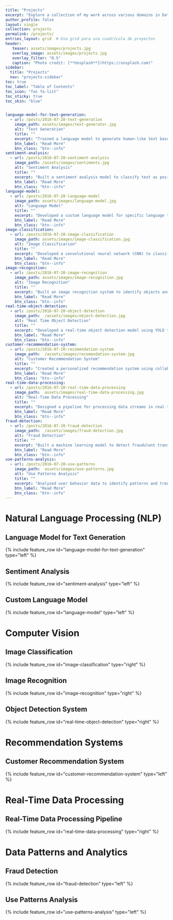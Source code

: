 ```yaml
---
title: "Projects"
excerpt: "Explore a collection of my work across various domains in Data Science and Machine Learning, from Natural Language Processing to Real-Time Data Processing."
author_profile: false
layout: single
collection: projects
permalink: /projects/
entries_layout: grid  # Usa grid para una cuadrícula de proyectos
header:
   teaser: assets/images/projects.jpg
   overlay_image: assets/images/projects.jpg
   overlay_filter: "0.5"
   caption: "Photo credit: [**Unsplash**](https://unsplash.com)" 
sidebar:
  title: "Projects"
  nav: "projects-sidebar"
toc: true
toc_label: "Table of Contents"
toc_icon: "fas fa-list"
toc_sticky: true
toc_skin: "blue"


language-model-for-text-generation:
  - url: /posts/2016-07-20-text-generation
    image_path: assets/images/text-generator.jpg
    alt: "Text Generation"
    title: ""
    excerpt: "Trained a language model to generate human-like text based on input prompts, showcasing advanced NLP capabilities."
    btn_label: "Read More"
    btn_class: "btn--info"
sentiment-analysis:
  - url: /posts/2016-07-20-sentiment-analysis
    image_path: /assets/images/sentiments.jpg
    alt: "Sentiment Analysis"
    title: ""
    excerpt: "Built a sentiment analysis model to classify text as positive or negative, useful for customer feedback and social media analysis."
    btn_label: "Read More"
    btn_class: "btn--info"
language-model:
  - url: /posts/2016-07-20-language-model
    image_path: assets/images/language-model.jpg
    alt: "Language Model"
    title: ""
    excerpt: "Developed a custom language model for specific language tasks, improving predictive text capabilities."
    btn_label: "Read More"
    btn_class: "btn--info"
image-classification:
  - url: /posts/2016-07-20-image-classification
    image_path: assets/images/image-classification.jpg
    alt: "Image Classificarion"
    title: ""
    excerpt: "Developed a convolutional neural network (CNN) to classify images into predefined categories with high accuracy."
    btn_label: "Read More"
    btn_class: "btn--info"
image-recognition:
  - url: /posts/2016-07-20-image-recognition
    image_path: assets/images/image-recognition.jpg
    alt: "Image Recognition"
    title: ""
    excerpt: "Built an image recognition system to identify objects and landmarks in images, demonstrating skills in deep learning for computer vision."
    btn_label: "Read More"
    btn_class: "btn--info"
real-time-object-detection:
  - url: /posts/2016-07-20-object-detection
    image_path:  /assets/images/object-detection.jpg
    alt: "Real Time Object Detection"
    title: ""
    excerpt: "Developed a real-time object detection model using YOLO to identify and classify objects in video streams, optimized for high-speed processing."
    btn_label: "Read More"
    btn_class: "btn--info"
customer-recommendation-system:
  - url: /posts/2016-07-20-recomendation-system
    image_path:  /assets/images/recomendation-system.jpg
    alt: "Customer Recommendation System"
    title: ""
    excerpt: "Created a personalized recommendation system using collaborative filtering to enhance customer engagement for e-commerce."
    btn_label: "Read More"
    btn_class: "btn--info"
real-time-data-processing:
  - url: /posts/2016-07-20-real-time-data-processing
    image_path:  assets/images/real-time-data-processing.jpg
    alt: "Real-Time Data Processing"
    title: ""
    excerpt: "Designed a pipeline for processing data streams in real time, integrating Apache Kafka and Spark for scalable processing."
    btn_label: "Read More"
    btn_class: "btn--info"
fraud-detection:
  - url: /posts/2016-07-20-fraud-detection
    image_path:  /assets/images/fraud-detection.jpg
    alt: "Fraud Detection"
    title: ""
    excerpt: "Built a machine learning model to detect fraudulent transactions with high accuracy, leveraging ensemble methods like Random Forest and Gradient Boosting."
    btn_label: "Read More"
    btn_class: "btn--info"
use-patterns-analysis:
  - url: /posts/2016-07-20-use-patterns
    image_path:  assets/images/use-patterns.jpg
    alt: "Use Patterns Analysis"
    title: ""
    excerpt: "Analyzed user behavior data to identify patterns and trends, providing actionable insights for customer engagement."
    btn_label: "Read More"
    btn_class: "btn--info"
---
```


# Natural Language Processing (NLP)

## Language Model for Text Generation

{% include feature_row id="language-model-for-text-generation" type="left" %}
  
## Sentiment Analysis

{% include feature_row id="sentiment-analysis" type="left" %}

## Custom Language Model
  
{% include feature_row id="language-model" type="left" %}

# Computer Vision

## Image Classification

{% include feature_row id="image-classification" type="right" %}

## Image Recognition

{% include feature_row id="image-recognition" type="right" %}

## Object Detection System

{% include feature_row id="real-time-object-detection" type="right" %}

# Recommendation Systems

## Customer Recommendation System

{% include feature_row id="customer-recommendation-system" type="left" %}

# Real-Time Data Processing

## Real-Time Data Processing Pipeline

{% include feature_row id="real-time-data-processing" type="right" %}

# Data Patterns and Analytics

## Fraud Detection

{% include feature_row id="fraud-detection" type="left" %}

## Use Patterns Analysis

{% include feature_row id="use-patterns-analysis" type="left" %}